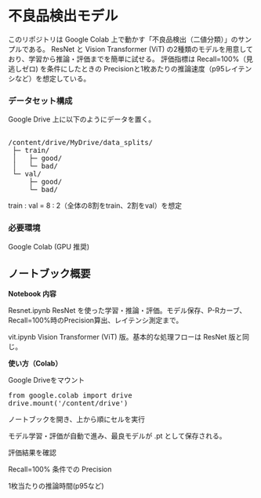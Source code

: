 # 不良品検出モデル

このリポジトリは Google Colab 上で動かす「不良品検出（二値分類）」のサンプルである。
ResNet と Vision Transformer (ViT) の2種類のモデルを用意しており、学習から推論・評価までを簡単に試せる。
評価指標は
 Recall=100%（見逃しゼロ) を条件にしたときの Precisionと1枚あたりの推論速度（p95レイテンシなど）を想定している。

### データセット構成

Google Drive 上に以下のようにデータを置く。
<pre> 
/content/drive/MyDrive/data_splits/
 ├─ train/
 │   ├─ good/
 │   └─ bad/
 └─ val/
     ├─ good/
     └─ bad/
</pre>

train : val = 8 : 2（全体の8割をtrain、2割をval）を想定

### 必要環境

Google Colab (GPU 推奨)

## ノートブック概要
**Notebook	内容**

Resnet.ipynb	ResNet を使った学習・推論・評価。モデル保存、P-Rカーブ、Recall=100%時のPrecision算出、レイテンシ測定まで。

vit.ipynb	Vision Transformer (ViT) 版。基本的な処理フローは ResNet 版と同じ。

**使い方（Colab）**

Google Driveをマウント
<pre>
from google.colab import drive
drive.mount('/content/drive')
</pre>

ノートブックを開き、上から順にセルを実行

モデル学習・評価が自動で進み、最良モデルが .pt として保存される。

評価結果を確認

Recall=100% 条件での Precision

1枚当たりの推論時間(p95など)

